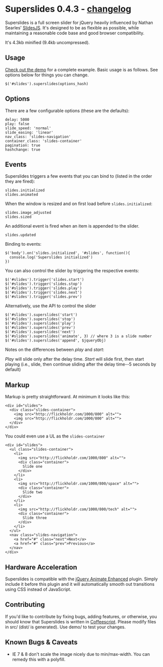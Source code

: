 # Superslides 0.4.3 - [changelog](https://github.com/nicinabox/superslides/blob/master/changelog.md)

Superslides is a full screen slider for jQuery heavily influenced by Nathan Searles' [SlidesJS](https://github.com/nathansearles/slides/). It's designed to be as flexible as possible, while maintaining a reasonable code base and good browser compatibility.

It's 4.3kb minified (9.4kb uncompressed).

## Usage
[Check out the demo](http://nicinabox.github.com/superslides/) for a complete example. Basic usage is as follows. See options below for things you can change.

    $('#slides').superslides(options_hash)

## Options

There are a few configurable options (these are the defaults):

    delay: 5000
    play: false
    slide_speed: 'normal'
    slide_easing: 'linear'
    nav_class: 'slides-navigation'
    container_class: 'slides-container'
    pagination: true
    hashchange: true

## Events

Superslides triggers a few events that you can bind to (listed in the order they are fired):

    slides.initialized
    slides.animated

When the window is resized and on first load before `slides.initialized`:

    slides.image_adjusted
    slides.sized

An additional event is fired when an item is appended to the slider.

    slides.updated

Binding to events:

    $('body').on('slides.initialized', '#slides', function(){
      console.log('Superslides initialized')
    })

You can also control the slider by triggering the respective events:

    $('#slides').trigger('slides.start')
    $('#slides').trigger('slides.stop')
    $('#slides').trigger('slides.play')
    $('#slides').trigger('slides.next')
    $('#slides').trigger('slides.prev')

Alternatively, use the API to control the slider

    $('#slides').superslides('start')
    $('#slides').superslides('stop')
    $('#slides').superslides('play')
    $('#slides').superslides('prev')
    $('#slides').superslides('next')
    $('#slides').superslides('animate', 3) // where 3 is a slide number
    $('#slides').superslides('append', $jqueryObj)

Notes on the differences between *play* and *start*:

*Play* will slide only after the delay time. *Start* will slide first, then start playing (i.e., slide, then continue sliding after the delay time--5 seconds by default)

## Markup

Markup is pretty straightforward. At minimum it looks like this:

    <div id="slides">
      <div class="slides-container">
        <img src="http://flickholdr.com/1000/800" alt="">
        <img src="http://flickholdr.com/1000/800" alt="">
      </div>
    </div>

You could even use a UL as the `slides-container`

    <div id="slides">
      <ul class="slides-container">
        <li>
          <img src="http://flickholdr.com/1000/800" alt="">
          <div class="container">
            Slide one
          </div>
        </li>
        <li>
          <img src="http://flickholdr.com/1000/800/space" alt="">
          <div class="container">
            Slide two
          </div>
        </li>
        <li>
          <img src="http://flickholdr.com/1000/800/tech" alt="">
          <div class="container">
            Slide three
          </div>
        </li>
      </ul>
      <nav class="slides-navigation">
        <a href="#" class="next">Next</a>
        <a href="#" class="prev">Previous</a>
      </nav>
    </div>

## Hardware Acceleration

Superslides is compatible with the [jQuery Animate Enhanced](http://playground.benbarnett.net/jquery-animate-enhanced/) plugin. Simply include it before this plugin and it will automatically smooth out transitions using CSS instead of JavaScript.

## Contributing

If you'd like to contribute by fixing bugs, adding features, or otherwise, you should know that Superslides is written in [Coffeescript](http://coffeescript.org/). Please modify files in src/ (dist/ is generated). Use demo/ to test your changes.

## Known Bugs & Caveats

* IE 7 & 8 don't scale the image nicely due to min/max-width. You can remedy this with a polyfill.